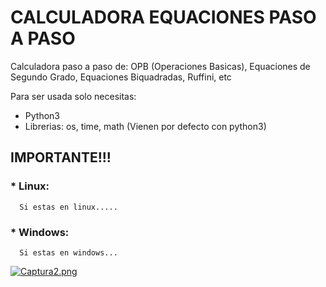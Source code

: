 # CALCULADORA EQUACIONES PASO A PASO
Calculadora paso a paso de: OPB (Operaciones Basicas), Equaciones de Segundo Grado, Equaciones Biquadradas, Ruffini, etc

Para ser usada solo necesitas:
* Python3
* Librerias: os, time, math (Vienen por defecto con python3)

## IMPORTANTE!!!
### * Linux:
      Si estas en linux.....
### * Windows:
      Si estas en windows...
[![Captura2.png](https://postimg.cc/4nLYZ4dC)](https://postimg.cc/CdLRWnwH)
